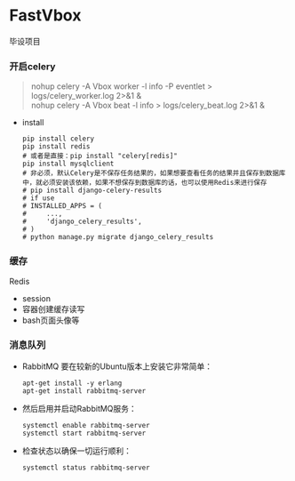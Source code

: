 # FastVbox
毕设项目

### 开启celery  

> nohup celery -A Vbox worker -l info -P eventlet > logs/celery_worker.log 2>&1 &  
> nohup celery -A Vbox beat -l info > logs/celery_beat.log 2>&1 &
  - install
    ```
    pip install celery
    pip install redis
    # 或者是直接：pip install "celery[redis]"
    pip install mysqlclient
    # 非必须，默认Celery是不保存任务结果的，如果想要查看任务的结果并且保存到数据库中，就必须安装该依赖，如果不想保存到数据库的话，也可以使用Redis来进行保存
    # pip install django-celery-results
    # if use
    # INSTALLED_APPS = (
    #     ...,
    #     'django_celery_results',
    # )
    # python manage.py migrate django_celery_results
    ```

### 缓存
Redis

  - session
  - 容器创建缓存读写
  - bash页面头像等

### 消息队列
  - RabbitMQ
    要在较新的Ubuntu版本上安装它非常简单：
    ```
    apt-get install -y erlang
    apt-get install rabbitmq-server
    ```

  - 然后启用并启动RabbitMQ服务：
    ```
    systemctl enable rabbitmq-server
    systemctl start rabbitmq-server
    ```

  - 检查状态以确保一切运行顺利：
    ```
    systemctl status rabbitmq-server
    ```